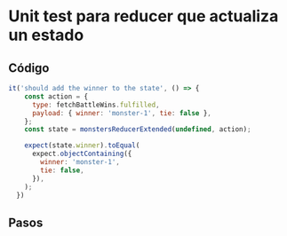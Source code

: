 # Unit test para reducer que actualiza un estado

## Código

```js
it('should add the winner to the state', () => {
    const action = {
      type: fetchBattleWins.fulfilled,
      payload: { winner: 'monster-1', tie: false },
    };
    const state = monstersReducerExtended(undefined, action);

    expect(state.winner).toEqual(
      expect.objectContaining({
        winner: 'monster-1',
        tie: false,
      }),
    );
  })
```

## Pasos




